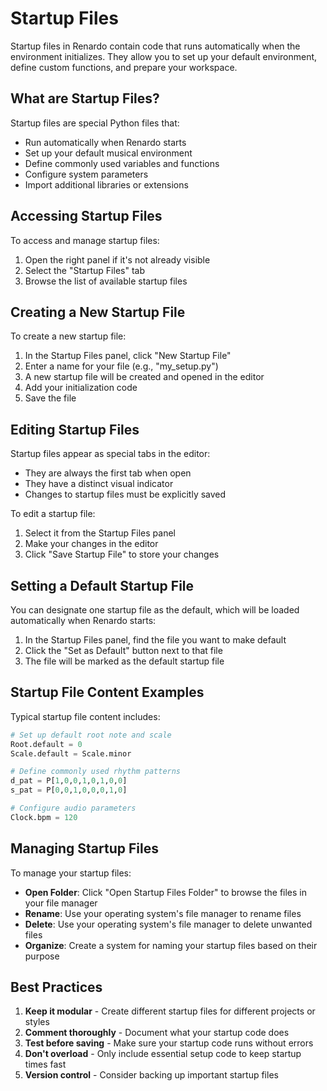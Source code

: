 # Startup Files

Startup files in Renardo contain code that runs automatically when the environment initializes. They allow you to set up your default environment, define custom functions, and prepare your workspace.

## What are Startup Files?

Startup files are special Python files that:

- Run automatically when Renardo starts
- Set up your default musical environment
- Define commonly used variables and functions
- Configure system parameters
- Import additional libraries or extensions

## Accessing Startup Files

To access and manage startup files:

1. Open the right panel if it's not already visible
2. Select the "Startup Files" tab
3. Browse the list of available startup files

## Creating a New Startup File

To create a new startup file:

1. In the Startup Files panel, click "New Startup File"
2. Enter a name for your file (e.g., "my_setup.py")
3. A new startup file will be created and opened in the editor
4. Add your initialization code
5. Save the file

## Editing Startup Files

Startup files appear as special tabs in the editor:

- They are always the first tab when open
- They have a distinct visual indicator
- Changes to startup files must be explicitly saved

To edit a startup file:

1. Select it from the Startup Files panel
2. Make your changes in the editor
3. Click "Save Startup File" to store your changes

## Setting a Default Startup File

You can designate one startup file as the default, which will be loaded automatically when Renardo starts:

1. In the Startup Files panel, find the file you want to make default
2. Click the "Set as Default" button next to that file
3. The file will be marked as the default startup file

## Startup File Content Examples

Typical startup file content includes:

```python
# Set up default root note and scale
Root.default = 0
Scale.default = Scale.minor

# Define commonly used rhythm patterns
d_pat = P[1,0,0,1,0,1,0,0]
s_pat = P[0,0,1,0,0,0,1,0]

# Configure audio parameters
Clock.bpm = 120
```

## Managing Startup Files

To manage your startup files:

- **Open Folder**: Click "Open Startup Files Folder" to browse the files in your file manager
- **Rename**: Use your operating system's file manager to rename files
- **Delete**: Use your operating system's file manager to delete unwanted files
- **Organize**: Create a system for naming your startup files based on their purpose

## Best Practices

1. **Keep it modular** - Create different startup files for different projects or styles
2. **Comment thoroughly** - Document what your startup code does
3. **Test before saving** - Make sure your startup code runs without errors
4. **Don't overload** - Only include essential setup code to keep startup times fast
5. **Version control** - Consider backing up important startup files